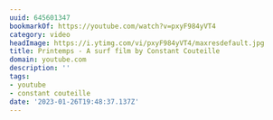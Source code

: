 ```yaml
---
uuid: 645601347
bookmarkOf: https://youtube.com/watch?v=pxyF984yVT4
category: video
headImage: https://i.ytimg.com/vi/pxyF984yVT4/maxresdefault.jpg
title: Printemps - A surf film by Constant Couteille
domain: youtube.com
description: ''
tags:
- youtube
- constant couteille
date: '2023-01-26T19:48:37.137Z'
---
```



